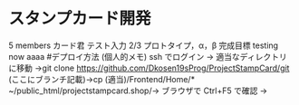 # スタンプカード開発

5 members
カード君
テスト入力
2/3 プロトタイプ，α，β 完成目標
testing now
aaaa #デプロイ方法
(個人的メモ)
ssh でログイン → 適当なディレクトリに移動 →git clone https://github.com/Dkosen19sProg/ProjectStampCard/git (ここにブランチ記載)→cp (適当)/Frontend/Home/\* ~/public_html/projectstampcard.shop/→ ブラウザで Ctrl+F5 で確認 →
